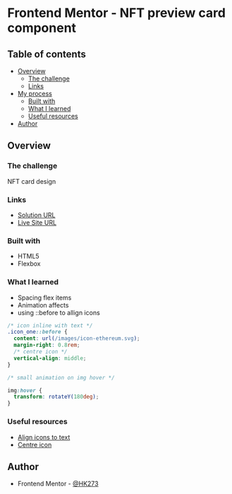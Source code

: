 # Frontend Mentor - NFT preview card component

## Table of contents

- [Overview](#overview)
  - [The challenge](#the-challenge)
  - [Links](#links)
- [My process](#my-process)
  - [Built with](#built-with)
  - [What I learned](#what-i-learned)
  - [Useful resources](#useful-resources)
- [Author](#author)

## Overview

### The challenge

NFT card design

### Links

- [Solution URL]()
- [Live Site URL]()

### Built with

- HTML5
- Flexbox

### What I learned

- Spacing flex items
- Animation affects
- using ::before to allign icons

```css
/* icon inline with text */
.icon_one::before {
  content: url(/images/icon-ethereum.svg);
  margin-right: 0.8rem;
  /* centre icon */
  vertical-align: middle;
}
```

```css
/* small animation on img hover */

img:hover {
  transform: rotateY(180deg);
}
```

### Useful resources

- [Align icons to text](https://stackoverflow.com/questions/31296276/how-to-align-text-next-to-an-icon-with-css/31296396)
- [Centre icon](https://coryrylan.com/blog/css-gap-space-with-flexbox)

## Author

- Frontend Mentor - [@HK273](https://www.frontendmentor.io/profile/HK273)
